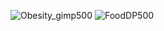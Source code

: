 ![Obesity_gimp500](https://user-images.githubusercontent.com/96799772/147702073-a4f80039-7b3c-4688-980b-3f6a98239b91.png)
![FoodDP500](https://user-images.githubusercontent.com/96799772/147702423-3a40b83c-cf61-41f5-881f-03326bbc9a4a.png)




